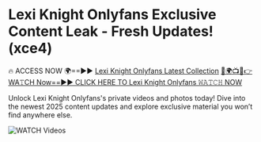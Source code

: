 # Lexi Knight Onlyfans Exclusive Content Leak - Fresh Updates! (xce4)

🔥 ACCESS NOW 🌍==►► <a href="https://tinyurl.com/3fjeunct" rel="nofollow">Lexi Knight Onlyfans Latest Collection</a></h3>
[🔴🌍📺📱👉WA𝚃CH Now==►► CLICK HERE TO Lexi Knight Onlyfans 𝚆𝙰𝚃𝙲𝙷 NOW](https://tinyurl.com/3fjeunct)

Unlock Lexi Knight Onlyfans's private videos and photos today! Dive into the newest 2025 content updates and explore exclusive material you won’t find anywhere else.


<a href="https://tinyurl.com/3fjeunct" rel="nofollow" data-target="animated-image.originalLink"><img src="https://camo.githubusercontent.com/8a4f000d20f83aca3bf7ec5f350d767afa0574a8a352519fd8cfa583a6f93a33/68747470733a2f2f692e696d6775722e636f6d2f644a486b345a712e676966" alt="WATCH Videos" data-canonical-src="https://i.imgur.com/dJHk4Zq.gif" style="max-width: 100%; display: inline-block;" data-target="animated-image.originalImage"></a>
